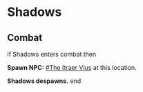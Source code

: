 # Shadows







## Combat

if Shadows enters combat  then


**Spawn NPC:**  [\#The Itraer Vius](/npc/179033) at this location.


**Shadows despawns.**
end
